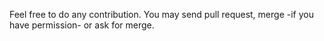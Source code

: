 Feel free to do any contribution. You may send pull request, merge -if you have permission- or ask for merge.
